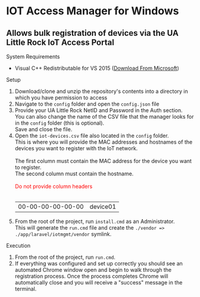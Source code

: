 # IOT Access Manager for Windows
Allows bulk registration of devices via the UA Little Rock IoT Access Portal
-

System Requirements
- Visual C++ Redistributable for VS 2015 (<a href="https://download.microsoft.com/download/9/3/F/93FCF1E7-E6A4-478B-96E7-D4B285925B00/vc_redist.x86.exe" target="_blank">Download From Microsoft</a>)

Setup
<ol>
<li>Download/clone and unzip the repository's contents into a directory in which you have permission to access</li>
<li>Navigate to the <code>config</code> folder and open the <code>config.json</code> file</li>
<li>Provide your UA Little Rock NetID and Password in the Auth section.<br>You can also change the name of the CSV file that the manager looks for in the <code>config</code> folder (this is optional).<br>Save and close the file.</li>
<li>Open the <code>iot-devices.csv</code> file also located in the <code>config</code> folder.<br>This is where you will provide the MAC addresses and hostnames of the devices you want to register with the IoT network.
<br><br>The first column must contain the MAC address for the device you want to register.<br>The second column must contain the hostname.<br><br><span style="color:red;">Do not provide column headers</span><br><br>
<table style="width:100%">
<tr>
<td>00-00-00-00-00-00</td>
<td>device01</td>
</tr>
</table>
</li>

<li>From the root of the project, run <code>install.cmd</code> as an Administrator.<br />This will generate the <code>run.cmd</code> file and create the <code>./vendor => ./app/laravel/iotmgmt/vendor</code> symlink.</li>
</ol>

Execution
1. From the root of the project, run <code>run.cmd</code>.
2. If everything was configured and set up correctly you should see an automated Chrome window open and begin to walk through the registration process. Once the process completes Chrome will automatically close and you will receive a "success" message in the terminal.
